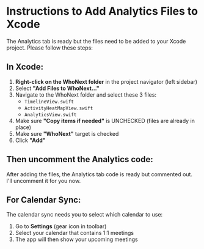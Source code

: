 # Instructions to Add Analytics Files to Xcode

The Analytics tab is ready but the files need to be added to your Xcode project. Please follow these steps:

## In Xcode:

1. **Right-click on the WhoNext folder** in the project navigator (left sidebar)
2. Select **"Add Files to WhoNext..."**
3. Navigate to the WhoNext folder and select these 3 files:
   - `TimelineView.swift`
   - `ActivityHeatMapView.swift`
   - `AnalyticsView.swift`
4. Make sure **"Copy items if needed"** is UNCHECKED (files are already in place)
5. Make sure **"WhoNext"** target is checked
6. Click **"Add"**

## Then uncomment the Analytics code:

After adding the files, the Analytics tab code is ready but commented out. I'll uncomment it for you now.

## For Calendar Sync:

The calendar sync needs you to select which calendar to use:
1. Go to **Settings** (gear icon in toolbar)
2. Select your calendar that contains 1:1 meetings
3. The app will then show your upcoming meetings

